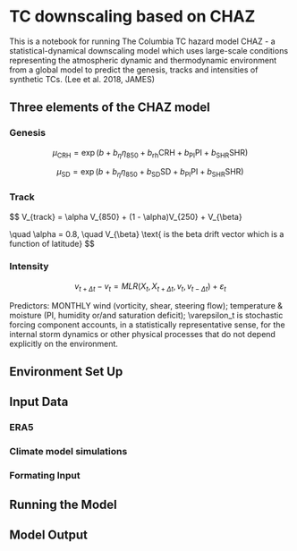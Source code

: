 # TC downscaling based on CHAZ
This is a notebook for running The Columbia TC hazard model CHAZ - a statistical-dynamical downscaling model which uses large-scale conditions representing the atmospheric dynamic and thermodynamic environment from a global model to predict the genesis, tracks and intensities of synthetic TCs. (Lee et al. 2018, JAMES)

## Three elements of the CHAZ model
### Genesis
$$
\mu_{\text{CRH}} = \exp\left(b + b_{\eta} \eta_{850} + b_{\text{rh}} \text{CRH} + b_{\text{PI}} \text{PI} + b_{\text{SHR}} \text{SHR}\right)
$$

$$
\mu_{\text{SD}} = \exp\left(b + b_{\eta} \eta_{850} + b_{\text{SD}} \text{SD} + b_{\text{PI}} \text{PI} + b_{\text{SHR}} \text{SHR}\right)
$$

### Track
$$
V_{track} = \alpha V_{850} + (1 - \alpha)V_{250} + V_{\beta}

\quad \alpha = 0.8, \quad V_{\beta} \text{ is the beta drift vector which is a function of latitude}
$$

### Intensity
$$
v_{t+\Delta t} - v_t = MLR(X_t, X_{t+\Delta t}, v_t, v_{t-\Delta t}) + \varepsilon_t
$$

Predictors: MONTHLY wind (vorticity, shear, steering flow); temperature & moisture (PI, humidity or/and saturation deficit); \varepsilon_t is stochastic forcing component accounts, in a statistically representative sense, for the internal storm dynamics or other physical processes that do not depend explicitly on the environment.
## Environment Set Up


## Input Data

### ERA5

### Climate model simulations

### Formating Input

## Running the Model

## Model Output
